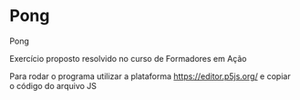 # Pong
Pong

Exercício proposto resolvido no curso de Formadores em Ação

Para rodar o programa utilizar a plataforma https://editor.p5js.org/ e copiar o código do arquivo JS
